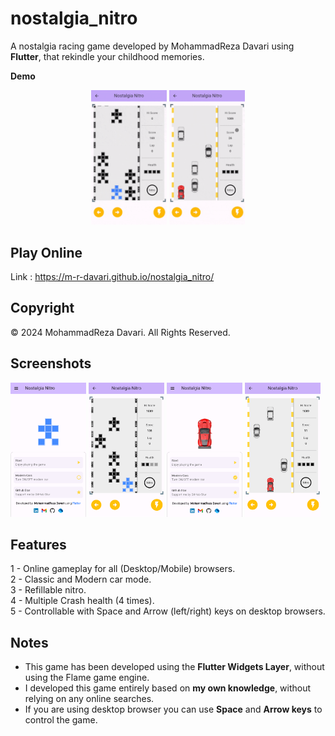 # nostalgia_nitro

A nostalgia racing game developed by MohammadReza Davari using **Flutter**, that rekindle your childhood memories.


**Demo**
<p align="center" width="100%">
    <img width="24%" src="https://raw.githubusercontent.com/m-r-davari/nostalgia_nitro/main/samples/gp1.gif"> <img width="24%" src="https://raw.githubusercontent.com/m-r-davari/nostalgia_nitro/main/samples/gp2.gif">
</p>

## Play Online
Link : https://m-r-davari.github.io/nostalgia_nitro/

## Copyright
© 2024 MohammadReza Davari. All Rights Reserved.

## Screenshots
<img src="https://raw.githubusercontent.com/m-r-davari/nostalgia_nitro/main/samples/sc1.png" alt="sc1" width="24%"/> <img src="https://raw.githubusercontent.com/m-r-davari/nostalgia_nitro/main/samples/sc3.png" alt="sc3" width="24%"/> <img src="https://raw.githubusercontent.com/m-r-davari/nostalgia_nitro/main/samples/sc2.png" alt="sc2" width="24%"/> <img src="https://raw.githubusercontent.com/m-r-davari/nostalgia_nitro/main/samples/sc4.png" alt="sc4" width="24%"/>

## Features
1 - Online gameplay for all (Desktop/Mobile) browsers.\
2 - Classic and Modern car mode.\
3 - Refillable nitro.\
4 - Multiple Crash health (4 times).\
5 - Controllable with Space and Arrow (left/right) keys on desktop browsers.

## Notes
- This game has been developed using the **Flutter Widgets Layer**, without using the Flame game engine.
- I developed this game entirely based on **my own knowledge**, without relying on any online searches.
- If you are using desktop browser you can use **Space** and **Arrow keys** to control the game.


